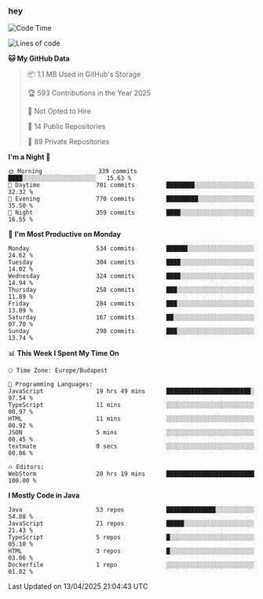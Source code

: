 ### hey

<!--START_SECTION:waka-->
![Code Time](http://img.shields.io/badge/Code%20Time-1%2C176%20hrs%2032%20mins-blue)

![Lines of code](https://img.shields.io/badge/From%20Hello%20World%20I%27ve%20Written-2.6%20million%20lines%20of%20code-blue)

**🐱 My GitHub Data** 

> 📦 1.1 MB Used in GitHub's Storage 
 > 
> 🏆 593 Contributions in the Year 2025
 > 
> 🚫 Not Opted to Hire
 > 
> 📜 14 Public Repositories 
 > 
> 🔑 89 Private Repositories 
 > 
**I'm a Night 🦉** 

```text
🌞 Morning                339 commits         ████░░░░░░░░░░░░░░░░░░░░░   15.63 % 
🌆 Daytime                701 commits         ████████░░░░░░░░░░░░░░░░░   32.32 % 
🌃 Evening                770 commits         █████████░░░░░░░░░░░░░░░░   35.50 % 
🌙 Night                  359 commits         ████░░░░░░░░░░░░░░░░░░░░░   16.55 % 
```
📅 **I'm Most Productive on Monday** 

```text
Monday                   534 commits         ██████░░░░░░░░░░░░░░░░░░░   24.62 % 
Tuesday                  304 commits         ████░░░░░░░░░░░░░░░░░░░░░   14.02 % 
Wednesday                324 commits         ████░░░░░░░░░░░░░░░░░░░░░   14.94 % 
Thursday                 258 commits         ███░░░░░░░░░░░░░░░░░░░░░░   11.89 % 
Friday                   284 commits         ███░░░░░░░░░░░░░░░░░░░░░░   13.09 % 
Saturday                 167 commits         ██░░░░░░░░░░░░░░░░░░░░░░░   07.70 % 
Sunday                   298 commits         ███░░░░░░░░░░░░░░░░░░░░░░   13.74 % 
```


📊 **This Week I Spent My Time On** 

```text
🕑︎ Time Zone: Europe/Budapest

💬 Programming Languages: 
JavaScript               19 hrs 49 mins      ████████████████████████░   97.54 % 
TypeScript               11 mins             ░░░░░░░░░░░░░░░░░░░░░░░░░   00.97 % 
HTML                     11 mins             ░░░░░░░░░░░░░░░░░░░░░░░░░   00.92 % 
JSON                     5 mins              ░░░░░░░░░░░░░░░░░░░░░░░░░   00.45 % 
textmate                 0 secs              ░░░░░░░░░░░░░░░░░░░░░░░░░   00.06 % 

🔥 Editors: 
WebStorm                 20 hrs 19 mins      █████████████████████████   100.00 % 
```

**I Mostly Code in Java** 

```text
Java                     53 repos            ██████████████░░░░░░░░░░░   54.08 % 
JavaScript               21 repos            █████░░░░░░░░░░░░░░░░░░░░   21.43 % 
TypeScript               5 repos             █░░░░░░░░░░░░░░░░░░░░░░░░   05.10 % 
HTML                     3 repos             █░░░░░░░░░░░░░░░░░░░░░░░░   03.06 % 
Dockerfile               1 repo              ░░░░░░░░░░░░░░░░░░░░░░░░░   01.02 % 
```




 Last Updated on 13/04/2025 21:04:43 UTC
<!--END_SECTION:waka-->
